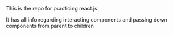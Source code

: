 This is the repo for practicing react.js

It has all info regarding interacting components and passing down components from parent to children
